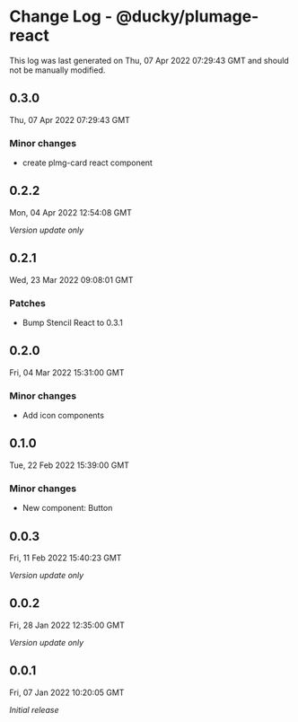 # Change Log - @ducky/plumage-react

This log was last generated on Thu, 07 Apr 2022 07:29:43 GMT and should not be manually modified.

## 0.3.0
Thu, 07 Apr 2022 07:29:43 GMT

### Minor changes

- create plmg-card react component

## 0.2.2
Mon, 04 Apr 2022 12:54:08 GMT

_Version update only_

## 0.2.1
Wed, 23 Mar 2022 09:08:01 GMT

### Patches

- Bump Stencil React to 0.3.1

## 0.2.0
Fri, 04 Mar 2022 15:31:00 GMT

### Minor changes

- Add icon components

## 0.1.0
Tue, 22 Feb 2022 15:39:00 GMT

### Minor changes

- New component: Button

## 0.0.3
Fri, 11 Feb 2022 15:40:23 GMT

_Version update only_

## 0.0.2
Fri, 28 Jan 2022 12:35:00 GMT

_Version update only_

## 0.0.1
Fri, 07 Jan 2022 10:20:05 GMT

_Initial release_

